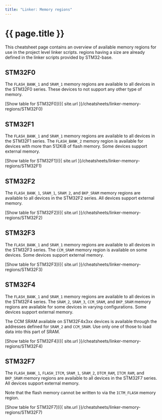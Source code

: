 ```yaml
---
title: "Linker: Memory regions"
---
```


# {{ page.title }}

This cheatsheet page contains an overview of available memory regions for use in the project level linker scripts. regions having a size are already defined in the linker scripts provided by STM32-base.

## STM32F0

The `FLASH_BANK_1` and `SRAM_1` memory regions are available to all devices in the STM32F0 series. These devices to not support any other type of memory.

[Show table for STM32F0]({{ site.url }}/cheatsheets/linker-memory-regions/STM32F0)

## STM32F1

The `FLASH_BANK_1` and `SRAM_1` memory regions are available to all devices in the STM32F1 series. The `FLASH_BANK_2` memory region is available for devices with more than 512KiB of flash memory. Some devices support external memory.

[Show table for STM32F1]({{ site.url }}/cheatsheets/linker-memory-regions/STM32F1)

## STM32F2

The `FLASH_BANK_1`, `SRAM_1`, `SRAM_2`, and `BKP_SRAM` memory regions are available to all devices in the STM32F2 series. All devices support external memory.

[Show table for STM32F2]({{ site.url }}/cheatsheets/linker-memory-regions/STM32F2)

## STM32F3

The `FLASH_BANK_1` and `SRAM_1` memory regions are available to all devices in the STM32F3 series. The `CCM_SRAM` memory region is available on some devices. Some devices support external memory.

[Show table for STM32F3]({{ site.url }}/cheatsheets/linker-memory-regions/STM32F3)

## STM32F4

The `FLASH_BANK_1` and `SRAM_1` memory regions are available to all devices in the STM32F4 series. The `SRAM_2`, `SRAM_3`, `CCM_SRAM`, and `BKP_SRAM` memory regions are available for some devices in varying configurations. Some devices support external memory.

The CCM SRAM available on STM32F4x3xx devices is available through the addresses defined for `SRAM_2` and `CCM_SRAM`. Use only one of those to load data into this part of SRAM.

[Show table for STM32F4]({{ site.url }}/cheatsheets/linker-memory-regions/STM32F4)

## STM32F7

The `FLASH_BANK_1`, `FLASH_ITCM`, `SRAM_1`, `SRAM_2`, `DTCM_RAM`, `ITCM_RAM`, and `BKP_SRAM` memory regions are available to all devices in the STM32F7 series. All devices support external memory.

Note that the flash memory cannot be written to via the `ICTM_FLASH` memory region.

[Show table for STM32F7]({{ site.url }}/cheatsheets/linker-memory-regions/STM32F7)
